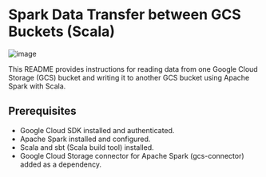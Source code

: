 # Spark Data Transfer between GCS Buckets (Scala)
![image](https://github.com/Nandhinired/GCP-GCS-Ingestdata/assets/69593809/a55a60fc-bfd4-4056-9a5e-0be3597e0841)

This README provides instructions for reading data from one Google Cloud Storage (GCS) bucket and writing it to another GCS bucket using Apache Spark with Scala.

## Prerequisites
* Google Cloud SDK installed and authenticated.
* Apache Spark installed and configured.   
* Scala and sbt (Scala build tool) installed.    
* Google Cloud Storage connector for Apache Spark (gcs-connector) added as a dependency.
